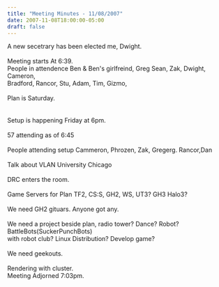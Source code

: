 ```yaml
---
title: "Meeting Minutes - 11/08/2007"
date: 2007-11-08T18:00:00-05:00
draft: false
---
```


A new secetrary has been elected me, Dwight.<br />
<br />
Meeting starts At 6:39.<br />
People in attendence Ben & Ben's girlfreind, Greg Sean, Zak, Dwight, Cameron,<br />
Bradford, Rancor, Stu, Adam, Tim, Gizmo, <br />
<br />
Plan is Saturday.<br />
<br />
<br />
Setup is happening Friday at 6pm.<br />
<br />
57 attending as of 6:45<br />
<br />
People attending setup Cammeron, Phrozen, Zak, Gregerg. Rancor,Dan<br />
<br />
Talk about VLAN University Chicago<br />
<br />
DRC enters the room.<br />
<br />
Game Servers for Plan TF2, CS:S, GH2, WS, UT3? GH3 Halo3?<br />
<br />
We need GH2 gituars. Anyone got any.<br />
<br />
We need a project beside plan, radio tower? Dance? Robot? BattleBots(SuckerPunchBots)<br />
with robot club?  Linux Distribution?  Develop game?<br />
<br />
We need geekouts. <br />
<br />
Rendering with cluster.<br />
Meeting Adjorned 7:03pm.<br />
